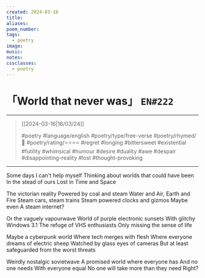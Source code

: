 ```yaml
---
created: 2024-03-16
title:
aliases:
poem_number:
tags:
  - poetry
image:
music:
notes:
cssclasses:
  - poetry
---
```

# 「World that never was」 `EN#222`

---

> [[2024-03-16|16/03/24]]
> 
> #poetry 
> #language/english 
> #poetry/type/free-verse 
> #poetry/rhymed/🔴 
> #poetry/rating/⭐⭐⭐⭐ 
> #regret #longing #bittersweet #existential #futility #whimsical #humour #desire #duality #awe #despair #disappointing-reality #lost #thought-provoking 

---

Some days
I can't help myself
Thinking about worlds that could have been
In the stead of ours
Lost in Time and Space

The victorian reality
Powered by coal and steam
Water and Air, Earth and Fire
Steam cars, steam trains
Steam powered clocks and gizmos
Maybe even
A steam internet?

Or the vaguely vapourwave
World of purple electronic sunsets
With glitchy Windows 3.1
The refuge of VHS enthusiasts
Only missing the sense of life

Maybe a cyberpunk world
Where tech merges with flesh
Where everyone dreams of electric sheep
Watched by glass eyes of cameras
But at least safeguarded from the worst threats

Weirdly nostalgic sovietwave
A promised world where everyone has
And no one needs
With everyone equal
No one will take more than they need
Right?